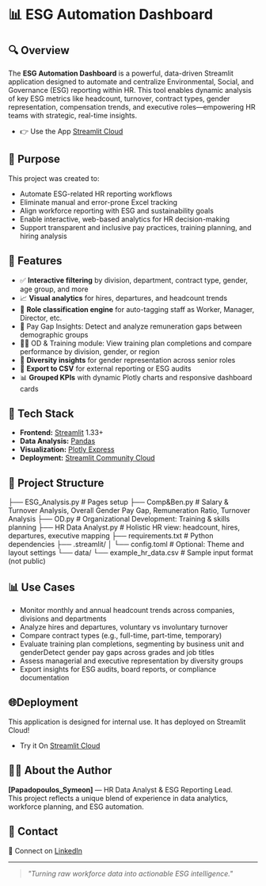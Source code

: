# 📊 ESG Automation Dashboard

## 🔍 Overview
The **ESG Automation Dashboard** is a powerful, data-driven Streamlit application designed to automate and centralize Environmental, Social, and Governance (ESG) reporting within HR. This tool enables dynamic analysis of key ESG metrics like headcount, turnover, contract types, gender representation, compensation trends, and executive roles—empowering HR teams with strategic, real-time insights.
- 👉 Use the App [Streamlit Cloud](https://esgautomation-6lucvjswyrkv3q5eadl9op.streamlit.app/OD)

## 🎯 Purpose
This project was created to:
- Automate ESG-related HR reporting workflows
- Eliminate manual and error-prone Excel tracking
- Align workforce reporting with ESG and sustainability goals
- Enable interactive, web-based analytics for HR decision-making
- Support transparent and inclusive pay practices, training planning, and hiring analysis

## 🚀 Features
- ✅ **Interactive filtering** by division, department, contract type, gender, age group, and more  
- 📈 **Visual analytics** for hires, departures, and headcount trends  
- 🧠 **Role classification engine** for auto-tagging staff as Worker, Manager, Director, etc.
- 🧮 Pay Gap Insights: Detect and analyze remuneration gaps between demographic groups
- 🧑‍🏫 OD & Training module: View training plan completions and compare performance by division, gender, or region  
- 👥 **Diversity insights** for gender representation across senior roles  
- 💾 **Export to CSV** for external reporting or ESG audits  
- 📊 **Grouped KPIs** with dynamic Plotly charts and responsive dashboard cards

## 🧠 Tech Stack
- **Frontend:** [Streamlit](https://streamlit.io/) 1.33+
- **Data Analysis:** [Pandas](https://pandas.pydata.org/)
- **Visualization:** [Plotly Express](https://plotly.com/python/plotly-express/)
- **Deployment:** [Streamlit Community Cloud](https://streamlit.io/cloud)

## 📁 Project Structure
├── ESG_Analysis.py             # Pages setup
├── Comp&Ben.py                 # Salary & Turnover Analysis, Overall Gender Pay Gap, Remuneration Ratio, Turnover Analysis
├── OD.py                       # Organizational Development: Training & skills planning
├── HR Data Analyst.py          # Holistic HR view: headcount, hires, departures, executive mapping
├── requirements.txt            # Python dependencies
├── .streamlit/
│   └── config.toml             # Optional: Theme and layout settings
└── data/
    └── example_hr_data.csv     # Sample input format (not public)


## 📊 Use Cases
- Monitor monthly and annual headcount trends across companies, divisions and departments
- Analyze hires and departures, voluntary vs involuntary turnover
- Compare contract types (e.g., full-time, part-time, temporary)
- Evaluate training plan completions, segmenting by business unit and genderDetect gender pay gaps across grades and job titles
- Assess managerial and executive representation by diversity groups
- Export insights for ESG audits, board reports, or compliance documentation
  
## 🌐Deployment
This application is designed for internal use. It has deployed on Streamlit Cloud!
- Try it On [Streamlit Cloud](https://esgautomation-6lucvjswyrkv3q5eadl9op.streamlit.app/OD)

## 👨‍💼 About the Author
**[Papadopoulos_Symeon]** — HR Data Analyst & ESG Reporting Lead.  
This project reflects a unique blend of experience in data analytics, workforce planning, and ESG automation.

## 💬 Contact
📨 Connect on [LinkedIn](https://www.linkedin.com/in/symeon-papadopoulos-b242b1166/)  

---

> _\"Turning raw workforce data into actionable ESG intelligence.\"_

